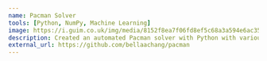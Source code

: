 ```yaml
---
name: Pacman Solver
tools: [Python, NumPy, Machine Learning]
image: https://i.guim.co.uk/img/media/8152f8ea7f06fd8ef5c68a3a594e6ac35dfd774b/0_342_800_480/master/800.jpg?width=1200&quality=85&auto=format&fit=max&s=493e9743702c9babc482709c2a66c8ab 
description: Created an automated Pacman solver with Python with various ML techniques, from DFS/BFS to MDPs and Bayes Nets.
external_url: https://github.com/bellaachang/pacman
---
```


